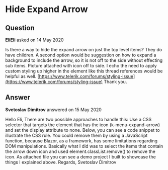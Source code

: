 # Hide Expand Arrow

## Question

**EliEli** asked on 14 May 2020

Is there a way to hide the expand arrow on just the top level items? They do have children. A second option would be suggestion on how to expand a background to include the arrow, so it is not off to the side without effecting sub items. Picture attached with icon off to side. I echo the need to apply custom styling up higher in the element like this thread references would be helpful as well. [https://www.telerik.com/forums/styling-issue](https://www.telerik.com/forums/styling-issue) Thank you.

## Answer

**Svetoslav Dimitrov** answered on 15 May 2020

Hello Eli, There are two possible approaches to handle this: Use a CSS selector that targets the <span> element that has the icon (k-menu-expand-arrow) and set the display attribute to none. Below, you can see a code snippet to illustrate the CSS rule. You could remove them by using a JavaScript function, because Blazor, as a framework, has some limitations regarding DOM manipulations. Basically what I did was to select the <span> items that contain the arrow down icon and used element.classList.remove() to remove the icon. As attached file you can see a demo project I built to showcase the things I explained above. <style>.k-menu-expand-arrow { display: none;
}
</style> Regards, Svetoslav Dimitrov

